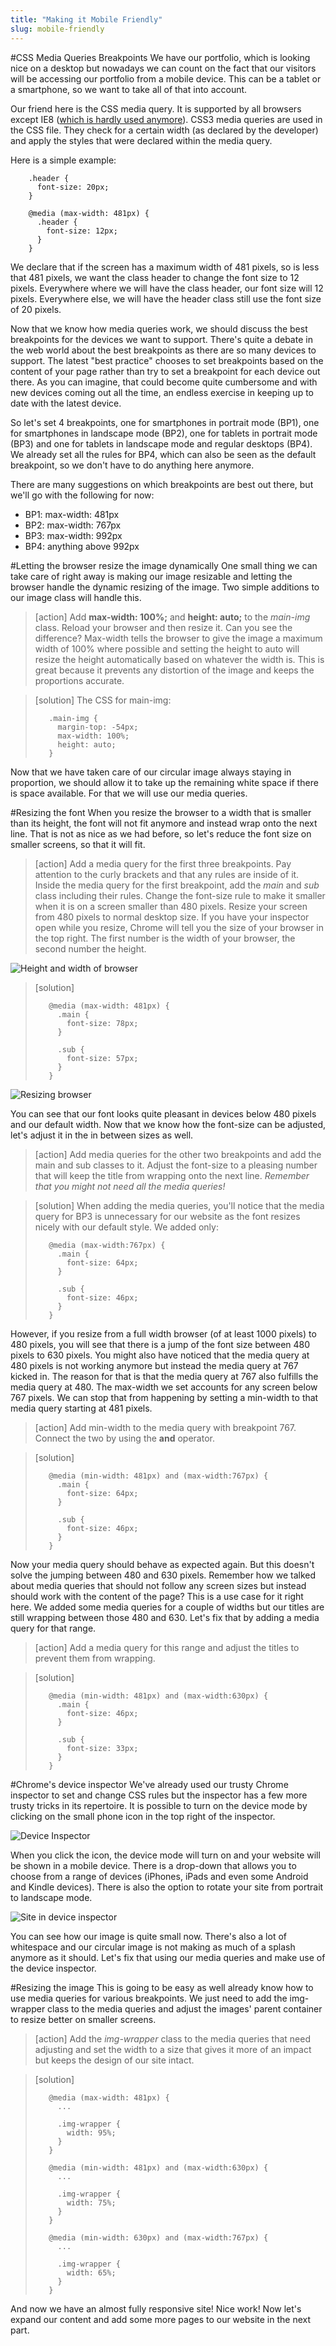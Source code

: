 ```yaml
---
title: "Making it Mobile Friendly"
slug: mobile-friendly
---     
```


#CSS Media Queries Breakpoints
We have our portfolio, which is looking nice on a desktop but nowadays we can count on the fact that our visitors will be accessing our portfolio from a mobile device. This can be a tablet or a smartphone, so we want to take all of that into account. 

Our friend here is the CSS media query. It is supported by all browsers except IE8 ([which is hardly used anymore](http://caniuse.com/usage-table)). CSS3 media queries are used in the CSS file. They check for a certain width (as declared by the developer) and apply the styles that were declared within the media query. 

Here is a simple example:

```
    .header {
      font-size: 20px;
    }

    @media (max-width: 481px) {
      .header {
        font-size: 12px;
      }
    }
```

We declare that if the screen has a maximum width of 481 pixels, so is less that 481 pixels, we want the class header to change the font size to 12 pixels. Everywhere where we will have the class header, our font size will 12 pixels. Everywhere else, we will have the header class still use the font size of 20 pixels. 

Now that we know how media queries work, we should discuss the best breakpoints for the devices we want to support. There's quite a debate in the web world about the best breakpoints as there are so many devices to support. The latest "best practice" chooses to set breakpoints based on the content of your page rather than try to set a breakpoint for each device out there. As you can imagine, that could become quite cumbersome and with new devices coming out all the time, an endless exercise in keeping up to date with the latest device. 

So let's set 4 breakpoints, one for smartphones in portrait mode (BP1), one for smartphones in landscape mode (BP2), one for tablets in portrait mode (BP3) and one for tablets in landscape mode and regular desktops (BP4). We already set all the rules for BP4, which can also be seen as the default breakpoint, so we don't have to do anything here anymore.

There are many suggestions on which breakpoints are best out there, but we'll go with the following for now:

- BP1: max-width: 481px
- BP2: max-width: 767px
- BP3: max-width: 992px
- BP4: anything above 992px

#Letting the browser resize the image dynamically
One small thing we can take care of right away is making our image resizable and letting the browser handle the dynamic resizing of the image. Two simple additions to our image class will handle this.

> [action]
> Add **max-width: 100%;** and **height: auto;** to the *main-img* class. Reload your browser and then resize it. Can you see the difference? Max-width tells the browser to give the image a maximum width of 100% where possible and setting the height to auto will resize the height automatically based on whatever the width is. This is great because it prevents any distortion of the image and keeps the proportions accurate.

<!-- Comment to break actionable boxes. -->

> [solution]
> The CSS for main-img:
> ```
>    .main-img {
>      margin-top: -54px;
>      max-width: 100%;
>      height: auto;
>    }
> ```

Now that we have taken care of our circular image always staying in proportion, we should allow it to take up the remaining white space if there is space available. For that we will use our media queries.

#Resizing the font
When you resize the browser to a width that is smaller than its height, the font will not fit anymore and instead wrap onto the next line. That is not as nice as we had before, so let's reduce the font size on smaller screens, so that it will fit.

> [action]
> Add a media query for the first three breakpoints. Pay attention to the curly brackets and that any rules are inside of it. Inside the media query for the first breakpoint, add the *main* and *sub* class including their rules. Change the font-size rule to make it smaller when it is on a screen smaller than 480 pixels. Resize your screen from 480 pixels to normal desktop size. If you have your inspector open while you resize, Chrome will tell you the size of your browser in the top right. The first number is the width of your browser, the second number the height.

![Height and width of browser](./3-height-width.png "Height and width of browser")

> [solution]
> ```
>    @media (max-width: 481px) { 
>      .main {
>        font-size: 78px;
>      }
>    
>      .sub {
>        font-size: 57px;
>      }
>    }
> ```

![Resizing browser](./4-resize.gif "Resizing browser")

You can see that our font looks quite pleasant in devices below 480 pixels and our default width. Now that we know how the font-size can be adjusted, let's adjust it in the in between sizes as well. 

> [action]
> Add media queries for the other two breakpoints and add the main and sub classes to it. Adjust the font-size to a pleasing number that will keep the title from wrapping onto the next line.
> *Remember that you might not need all the media queries!*

<!-- Comment to break actionable boxes. -->

> [solution]
> When adding the media queries, you'll notice that the media query for BP3 is unnecessary for our website as the font resizes nicely with our default style. We added only:
> ```
>    @media (max-width:767px) { 
>      .main {
>        font-size: 64px;
>      }
>    
>      .sub {
>        font-size: 46px;
>      }
>    }
> ```

However, if you resize from a full width browser (of at least 1000 pixels) to 480 pixels, you will see that there is a jump of the font size between 480 pixels to 630 pixels. You might also have noticed that the media query at 480 pixels is not working anymore but instead the media query at 767 kicked in. The reason for that is that the media query at 767 also fulfills the media query at 480. The max-width we set accounts for any screen below 767 pixels. We can stop that from happening by setting a min-width to that media query starting at 481 pixels.

> [action] 
> Add min-width to the media query with breakpoint 767. Connect the two by using the **and** operator. 

<!-- Comment to break actionable boxes. -->

> [solution]
> ```
>    @media (min-width: 481px) and (max-width:767px) { 
>      .main {
>        font-size: 64px;
>      }
>    
>      .sub {
>        font-size: 46px;
>      }
>    }
> ```

Now your media query should behave as expected again. But this doesn't solve the jumping between 480 and 630 pixels. Remember how we talked about media queries that should not follow any screen sizes but instead should work with the content of the page? This is a use case for it right here. We added some media queries for a couple of widths but our titles are still wrapping between those 480 and 630. Let's fix that by adding a media query for that range.

> [action]
> Add a media query for this range and adjust the titles to prevent them from wrapping. 

<!-- Comment to break actionable boxes. -->

> [solution]
> ```
>    @media (min-width: 481px) and (max-width:630px) { 
>      .main {
>        font-size: 46px;
>      }
>    
>      .sub {
>        font-size: 33px;
>      }
>    }
> ```

#Chrome's device inspector
We've already used our trusty Chrome inspector to set and change CSS rules but the inspector has a few more trusty tricks in its repertoire. It is possible to turn on the device mode by clicking on the small phone icon in the top right of the inspector. 

![Device Inspector](./1-device-inspector.png "Device Inspector")

When you click the icon, the device mode will turn on and your website will be shown in a mobile device. There is a drop-down that allows you to choose from a range of devices (iPhones, iPads and even some Android and Kindle devices). There is also the option to rotate your site from portrait to landscape mode. 

![Site in device inspector](./2-site-in-device.png "Site in device inspector")

You can see how our image is quite small now. There's also a lot of whitespace and our circular image is not making as much of a splash anymore as it should. Let's fix that using our media queries and make use of the device inspector.

#Resizing the image
This is going to be easy as well already know how to use media queries for various breakpoints. We just need to add the img-wrapper class to the media queries and adjust the images' parent container to resize better on smaller screens.

> [action]
> Add the *img-wrapper* class to the media queries that need adjusting and set the width to a size that gives it more of an impact but keeps the design of our site intact.

<!-- Comment to break actionable boxes. -->

> [solution]
> ```
>    @media (max-width: 481px) { 
>      ...
>    
>      .img-wrapper {
>        width: 95%;
>      }
>    }
>    
>    @media (min-width: 481px) and (max-width:630px) { 
>      ...
>    
>      .img-wrapper {
>        width: 75%;
>      }
>    }
>    
>    @media (min-width: 630px) and (max-width:767px) { 
>      ...
>    
>      .img-wrapper {
>        width: 65%;
>      }
>    }
> ```

And now we have an almost fully responsive site! Nice work! Now let's expand our content and add some more pages to our website in the next part.

